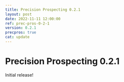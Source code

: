 ```yaml
---
title: Precision Prospecting 0.2.1
layout: post
date: 2022-11-11 12:00:00
ref: prec-pros-0-2-1
version: 0.2.1
precpros: true
cat: update
---
```


# Precision Prospecting 0.2.1

Initial release!
